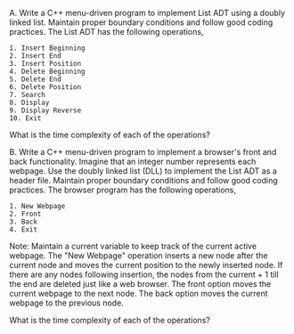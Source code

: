 A. Write a C++ menu-driven program to implement List ADT using a doubly linked list. 
   Maintain proper boundary conditions and follow good coding practices. 
   The List ADT has the following operations,

    1. Insert Beginning
    2. Insert End
    3. Insert Position
    4. Delete Beginning
    5. Delete End
    6. Delete Position
    7. Search
    8. Display
    9. Display Reverse
    10. Exit

  What is the time complexity of each of the operations?

B. Write a C++ menu-driven program to implement a browser's front and back functionality. 
   Imagine that an integer number represents each webpage. Use the doubly linked list (DLL) to implement the List ADT as a header file. 
   Maintain proper boundary conditions and follow good coding practices. 
   The browser program has the following operations,
   
    1. New Webpage
    2. Front
    3. Back
    4. Exit

  Note: Maintain a current variable to keep track of the current active webpage. 
        The "New Webpage" operation inserts a new node after the current node and moves the current position to the newly inserted node.
        If there are any nodes following insertion, the nodes from the current + 1 till the end are deleted just like a web browser.
        The front option moves the current webpage to the next node.
        The back option moves the current webpage to the previous node.

  What is the time complexity of each of the operations?
